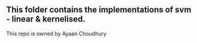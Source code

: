 ## This folder contains the implementations of svm - linear & kernelised.

This repo is owned by Ayaan Choudhury 